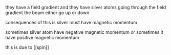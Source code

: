 


they have a field gradient and they have silver atoms going through the field gradient the beam either go up or down


consequences of this is silver must have magnetic momentum

sometimes silver atom have negative magnetic momentum or sometimes it have positive magnetic momentum


this is due to [[spin]] 